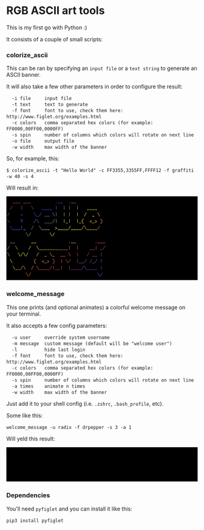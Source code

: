 # RGB ASCII art tools

This is my first go with Python :)

It consists of a couple of small scripts:

### colorize_ascii

This can be ran by specifying an `input file` or a `text string` to generate an ASCII banner.

It will also take a few other parameters in order to configure the result:
```
  -i file     input file
  -t text     text to generate
  -f font     font to use, check them here: http://www.figlet.org/examples.html
  -c colors   comma separated hex colors (for example: FF0000,00FF00,0000FF)
  -s spin     number of columns which colors will rotate on next line
  -o file     output file
  -w width    max width of the banner
```

So, for example, this:

```
$ colorize_ascii -t "Hello World" -c FF3355,3355FF,FFFF12 -f graffiti -w 40 -s 4
```

Will result in:

<img src="docs/example1.png" width="575" height="220">

### welcome_message

This one prints (and optional animates) a colorful welcome message on your terminal.

It also accepts a few config parameters:
```
  -u user     override system username
  -m message  custom message (default will be "welcome user")
  -l          hide last login
  -f font     font to use, check them here: http://www.figlet.org/examples.html
  -c colors   comma separated hex colors (for example: FF0000,00FF00,0000FF)
  -s spin     number of columns which colors will rotate on next line
  -a times    animate n times
  -w width    max width of the banner
```

Just add it to your shell config (i.e. `.zshrc`, `.bash_profile`, etc).

Some like this:

```
welcome_message -u radix -f drpepper -s 3 -a 1
```

Will yeld this result:

![Alt Text](docs/example2.gif)

### Dependencies

You'll need `pyfiglet` and you can install it like this:

```
pip3 install pyfiglet
```
